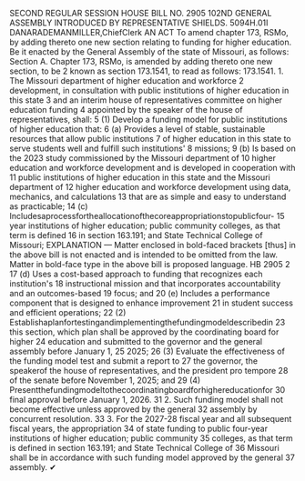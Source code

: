 SECOND REGULAR SESSION
HOUSE BILL NO. 2905
102ND GENERAL ASSEMBLY
INTRODUCED BY REPRESENTATIVE SHIELDS.
5094H.01I DANARADEMANMILLER,ChiefClerk
AN ACT
To amend chapter 173, RSMo, by adding thereto one new section relating to funding for
higher education.
Be it enacted by the General Assembly of the state of Missouri, as follows:
Section A. Chapter 173, RSMo, is amended by adding thereto one new section, to be
2 known as section 173.1541, to read as follows:
173.1541. 1. The Missouri department of higher education and workforce
2 development, in consultation with public institutions of higher education in this state
3 and an interim house of representatives committee on higher education funding
4 appointed by the speaker of the house of representatives, shall:
5 (1) Develop a funding model for public institutions of higher education that:
6 (a) Provides a level of stable, sustainable resources that allow public institutions
7 of higher education in this state to serve students well and fulfill such institutions'
8 missions;
9 (b) Is based on the 2023 study commissioned by the Missouri department of
10 higher education and workforce development and is developed in cooperation with
11 public institutions of higher education in this state and the Missouri department of
12 higher education and workforce development using data, mechanics, and calculations
13 that are as simple and easy to understand as practicable;
14 (c) Includesaprocessfortheallocationofthecoreappropriationstopublicfour-
15 year institutions of higher education; public community colleges, as that term is defined
16 in section 163.191; and State Technical College of Missouri;
EXPLANATION — Matter enclosed in bold-faced brackets [thus] in the above bill is not enacted and is
intended to be omitted from the law. Matter in bold-face type in the above bill is proposed language.
HB 2905 2
17 (d) Uses a cost-based approach to funding that recognizes each institution's
18 instructional mission and that incorporates accountability and an outcomes-based
19 focus; and
20 (e) Includes a performance component that is designed to enhance improvement
21 in student success and efficient operations;
22 (2) Establishaplanfortestingandimplementingthefundingmodeldescribedin
23 this section, which plan shall be approved by the coordinating board for higher
24 education and submitted to the governor and the general assembly before January 1,
25 2025;
26 (3) Evaluate the effectiveness of the funding model test and submit a report to
27 the governor, the speakerof the house of representatives, and the president pro tempore
28 of the senate before November 1, 2025; and
29 (4) Presentthefundingmodeltothecoordinatingboardforhighereducationfor
30 final approval before January 1, 2026.
31 2. Such funding model shall not become effective unless approved by the general
32 assembly by concurrent resolution.
33 3. For the 2027-28 fiscal year and all subsequent fiscal years, the appropriation
34 of state funding to public four-year institutions of higher education; public community
35 colleges, as that term is defined in section 163.191; and State Technical College of
36 Missouri shall be in accordance with such funding model approved by the general
37 assembly.
✔
